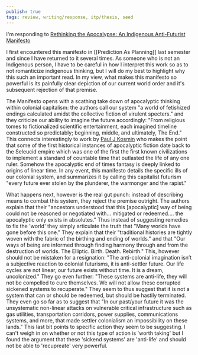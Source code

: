 ```yaml
---
publish: true
tags: review, writing/response, itp/thesis, seed
---
```

I'm responding to [Rethinking the Apocalypse: An Indigenous Anti-Futurist Manifesto](https://www.indigenousaction.org/rethinking-the-apocalypse-an-indigenous-anti-futurist-manifesto/) 

I first encountered this manifesto in [[Prediction As Planning]] last semester and since I have returned to it several times. As someone who is not an Indigenous person, I have to be careful in how I interpret this work so as to not romanticize indigenous thinking, but I will do my best to highlight why this such an important read. In my view, what makes this manifesto so powerful is its painfully clear depiction of our current world order and it's subsequent rejection of that premise.

The Manifesto opens with a scathing take down of apocalyptic thinking within colonial capitalism: the authors call our system "a world of fetishized endings calculated amidst the collective fiction of virulent specters." and they criticize our ability to imagine the future accordingly: "From religious tomes to fictionalized scientific entertainment, each imagined timeline constructed so predictably; beginning, middle, and ultimately, The End." This connects interestingly to work by [Paul J Kosmin](https://aeon.co/essays/when-time-became-regular-and-universal-it-changed-history) who makes the point that some of the first historical instances of apocalyptic fiction date back to the Seleucid empire which was one of the first the first known civilizations to implement a standard of countable time that outlasted the life of any one ruler. Somehow the apocalyptic end of times fantasy is deeply linked to origins of linear time. In any event, this manifesto details the specific ills of our colonial system, and summarizes it by calling this capitalist futurism "every future ever stolen by the plunderer, the warmonger and the rapist."

What happens next, however is the real gut punch: instead of describing means to combat this system, they reject the premise outright. The authors explain that their "ancestors understood that this [apocalyptic] way of being could not be reasoned or negotiated with... mitigated or redeemed.... the apocalyptic only exists in absolutes." Thus instead of suggesting remedies to fix the 'world' they simply articulate the truth that "Many worlds have gone before this one." They explain that their "traditional histories are tightly woven with the fabric of the birthing and ending of worlds." and that "Our ways of being are informed through finding harmony through and from the destruction of worlds. The Elliptic. Birth. Death. Rebirth." This, however should not be mistaken for a resignation: "The anti-colonial imagination isn’t a subjective reaction to colonial futurisms, it is anti-settler future. Our life cycles are not linear, our future exists without time. It is a dream, uncolonized." They go even further: "These systems are anti-life, they will not be compelled to cure themselves. We will not allow these corrupted sickened systems to recuperate." They seem to thus suggest that it is not a system that can or should be redeemed, but should be hastily terminated. They even go so far as to suggest that "In our past/your future it was the unsystematic non-linear attacks on vulnerable critical infrastructure such as gas utilities, transportation corridors, power supplies, communications systems, and more, that made settler colonialism an impossibility on these lands." This last bit points to specific action they seem to be suggesting. I can't weigh in on whether or not this type of action is 'worth taking' but I found the argument that these 'sickend systems' are 'anti-life' and should not be able to 'recupreate' very powerful.

